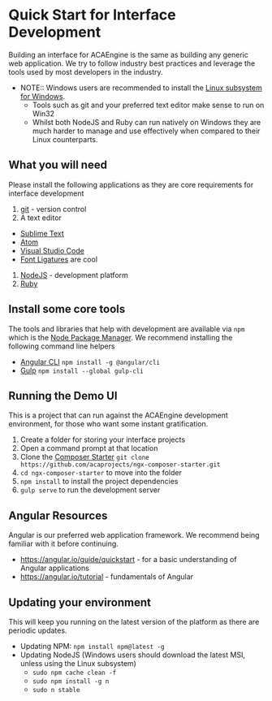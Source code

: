 # Quick Start for Interface Development

Building an interface for ACAEngine is the same as building any generic web application.
We try to follow industry best practices and leverage the tools used by most developers in the industry.

* NOTE:: Windows users are recommended to install the [Linux subsystem for Windows](https://msdn.microsoft.com/en-au/commandline/wsl/install_guide).
  * Tools such as git and your preferred text editor make sense to run on Win32
  * Whilst both NodeJS and Ruby can run natively on Windows they are much harder to manage and use effectively when compared to their Linux counterparts.


## What you will need

Please install the following applications as they are core requirements for interface development

1. [git](https://git-scm.com/) - version control
1. A text editor
  * [Sublime Text](https://www.sublimetext.com/)
  * [Atom](https://atom.io/)
  * [Visual Studio Code](https://code.visualstudio.com/)
  * [Font Ligatures](https://github.com/tonsky/FiraCode) are cool
1. [NodeJS](https://nodejs.org/) - development platform
1. [Ruby](https://rvm.io/rvm/install)


## Install some core tools

The tools and libraries that help with development are available via `npm` which is the [Node Package Manager](https://www.npmjs.com/).
We recommend installing the following command line helpers

* [Angular CLI](https://cli.angular.io/) `npm install -g @angular/cli`
* [Gulp](https://gulpjs.com/) `npm install --global gulp-cli`


## Running the Demo UI

This is a project that can run against the ACAEngine development environment, for those who want some instant gratification.

1. Create a folder for storing your interface projects
1. Open a command prompt at that location
1. Clone the [Composer Starter](https://github.com/acaprojects/ngx-composer-starter) `git clone https://github.com/acaprojects/ngx-composer-starter.git`
1. `cd ngx-composer-starter` to move into the folder
1. `npm install` to install the project dependencies
1. `gulp serve` to run the development server


## Angular Resources

Angular is our preferred web application framework. We recommend being familiar with it before continuing.

* https://angular.io/guide/quickstart - for a basic understanding of Angular applications
* https://angular.io/tutorial - fundamentals of Angular


## Updating your environment

This will keep you running on the latest version of the platform as there are periodic updates.

* Updating NPM: `npm install npm@latest -g`
* Updating NodeJS (Windows users should download the latest MSI, unless using the Linux subsystem)
  * `sudo npm cache clean -f`
  * `sudo npm install -g n`
  * `sudo n stable`

